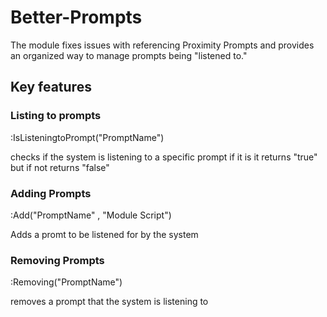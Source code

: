 # Better-Prompts
The module fixes issues with referencing Proximity Prompts and provides an organized way to manage prompts being "listened to."

## Key features

### Listing to prompts
:IsListeningtoPrompt("PromptName")

checks if the system is listening to a specific prompt if it is it returns "true" but if not returns "false"

### Adding Prompts
:Add("PromptName" , "Module Script") 

Adds a promt to be listened for by the system

### Removing Prompts
:Removing("PromptName")

removes a prompt that the system is listening to